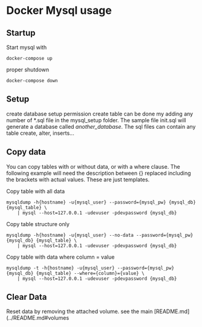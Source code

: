 # Docker Mysql usage

## Startup
Start mysql with 
```
docker-compose up
```
proper shutdown
```
docker-compose down
```

## Setup
create database setup permission create table can be done my adding any number of *.sql file in the mysql_setup folder. The sample file init.sql will generate a database called *another_database*. The sql files can contain any table create, alter, inserts... 

## Copy data
You can copy tables with or without data, or with a where clause. The following example will need the description between {} replaced including the brackets with actual values. These are just templates.

Copy table with all data
```
mysqldump -h{hostname} -u{mysql_user} --password={mysql_pw} {mysql_db} {mysql_table} \
    | mysql --host=127.0.0.1 -udevuser -pdevpassword {mysql_db}

```
Copy table structure only
```
mysqldump -h{hostname} -u{mysql_user} --no-data --password={mysql_pw} {mysql_db} {mysql_table} \
    | mysql --host=127.0.0.1 -udevuser -pdevpassword {mysql_db}

```
Copy table with data where column = value
```
mysqldump -t -h{hostname} -u{mysql_user} --password={mysql_pw} {mysql_db} {mysql_table} --where={column}={value} \
    | mysql --host=127.0.0.1 -udevuser -pdevpassword {mysql_db}

```

## Clear Data
Reset data by removing the attached volume. see the main [README.md](../README.md#volumes